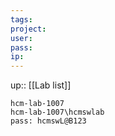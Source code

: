 ```yaml
---
tags: 
project: 
user:
pass: 
ip: 
---
```

up:: [[Lab list]]

```
hcm-lab-1007
hcm-lab-1007\hcmswlab
pass: hcmswL@B123
```